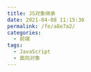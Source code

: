 ```yaml
---
title: JS对象继承
date: 2021-04-08 11:15:36
permalink: /fe/a8e7a2/
categories:
  - 前端
tags:
  - JavaScript
  - 面向对象
---
```

